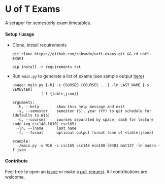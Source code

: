 # U of T Exams
A scraper for semesterly exam timetables.

#### Setup / usage

+ Clone, install requirements

  ```
  git clone https://github.com/kshvmdn/uoft-exams.git && cd uoft-exams
  ```

  ```
  pip install -r requirements.txt
  ```

+ Run `main.py` to generate a list of exams (see sample output [here](sample))

  ```
  usage: main.py [-h] -c COURSES [COURSES ...] -ln LAST_NAME [-s SEMESTER]
               [-f {table,json}]

  arguments:
    -h, --help        show this help message and exit
    -s, --semester    semester (S), year (YY) to get schedule for (defaults to W16)
    -c, --courses     courses separated by space, dash for lecture code (eg csc148-l0101 csc165)
    -ln, --lname      last name
    -f, --format      optional output format (one of <table|json>)

  example: 
    ./main.py -s W16 -c csc165 csc148 eco100-l0401 mat137 -ln madan -f json
  ```

#### Contribute
Feel free to open an [issue](https://github.com/kshvmdn/uoft-exams/issues) or make a [pull request](https://github.com/kshvmdn/uoft-exams/pulls). All contributions are welcome.
